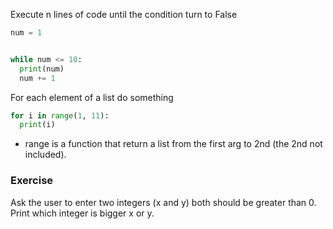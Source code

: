 Execute n lines of code until the condition turn to False
```python
num = 1


while num <= 10:
  print(num)
  num += 1
```

For each element of a list do something
```python
for i in range(1, 11):
  print(i)
```

* range is a function that return a list from the first arg to 2nd (the 2nd not included).

### Exercise
Ask the user to enter two integers (x and y) both should be greater than 0.
Print which integer is bigger x or y.
